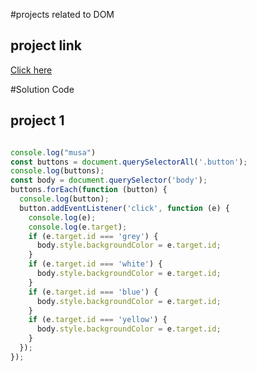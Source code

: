 #projects related to DOM
## project link
[Click here](https://stackblitz.com/edit/dom-project-chaiaurcode?file=index.html)

#Solution Code
## project 1
```javascript

console.log("musa")
const buttons = document.querySelectorAll('.button');
console.log(buttons);
const body = document.querySelector('body');
buttons.forEach(function (button) {
  console.log(button);
  button.addEventListener('click', function (e) {
    console.log(e);
    console.log(e.target);
    if (e.target.id === 'grey') {
      body.style.backgroundColor = e.target.id;
    }
    if (e.target.id === 'white') {
      body.style.backgroundColor = e.target.id;
    }
    if (e.target.id === 'blue') {
      body.style.backgroundColor = e.target.id;
    }
    if (e.target.id === 'yellow') {
      body.style.backgroundColor = e.target.id;
    }
  });
});

```